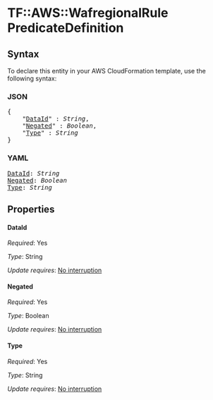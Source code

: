 # TF::AWS::WafregionalRule PredicateDefinition

## Syntax

To declare this entity in your AWS CloudFormation template, use the following syntax:

### JSON

<pre>
{
    "<a href="#dataid" title="DataId">DataId</a>" : <i>String</i>,
    "<a href="#negated" title="Negated">Negated</a>" : <i>Boolean</i>,
    "<a href="#type" title="Type">Type</a>" : <i>String</i>
}
</pre>

### YAML

<pre>
<a href="#dataid" title="DataId">DataId</a>: <i>String</i>
<a href="#negated" title="Negated">Negated</a>: <i>Boolean</i>
<a href="#type" title="Type">Type</a>: <i>String</i>
</pre>

## Properties

#### DataId

_Required_: Yes

_Type_: String

_Update requires_: [No interruption](https://docs.aws.amazon.com/AWSCloudFormation/latest/UserGuide/using-cfn-updating-stacks-update-behaviors.html#update-no-interrupt)

#### Negated

_Required_: Yes

_Type_: Boolean

_Update requires_: [No interruption](https://docs.aws.amazon.com/AWSCloudFormation/latest/UserGuide/using-cfn-updating-stacks-update-behaviors.html#update-no-interrupt)

#### Type

_Required_: Yes

_Type_: String

_Update requires_: [No interruption](https://docs.aws.amazon.com/AWSCloudFormation/latest/UserGuide/using-cfn-updating-stacks-update-behaviors.html#update-no-interrupt)

